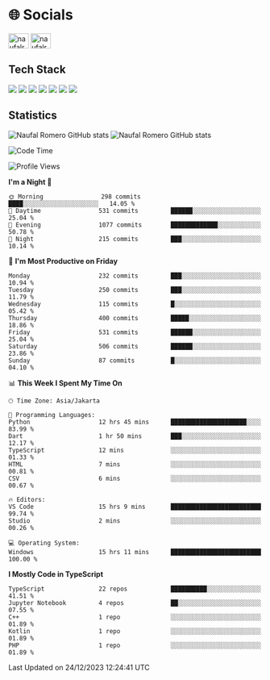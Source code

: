 <h1 align="">🌐 Socials</h1>
<p align="left">
<a href="https://linkedin.com/in/naufal-romero-putra-pratama-9ab816177/" target="blank"><img align="center" src="https://raw.githubusercontent.com/rahuldkjain/github-profile-readme-generator/master/src/images/icons/Social/linked-in-alt.svg" alt="naufalromero" height="30" width="40" /></a>
<a href="https://instagram.com/naufalromero" target="blank"><img align="center" src="https://raw.githubusercontent.com/rahuldkjain/github-profile-readme-generator/master/src/images/icons/Social/instagram.svg" alt="naufalromero" height="30" width="40" /></a>
</p>


<h2 align="">Tech Stack</h2>
<div align="">
  <img src="https://img.shields.io/badge/next.js-000000?style=for-the-badge&logo=nextdotjs&logoColor=white"/>
 <img src="https://img.shields.io/badge/typescript-%23007ACC.svg?style=for-the-badge&logo=typescript&logoColor=white"/>
 <img src="https://img.shields.io/badge/react-%2320232a.svg?style=for-the-badge&logo=react&logoColor=%2361DAFB"/>
 <img src="https://img.shields.io/badge/tailwindcss-%2338B2AC.svg?style=for-the-badge&logo=tailwind-css&logoColor=white"/>
 <img src="https://img.shields.io/badge/Prisma-3982CE?style=for-the-badge&logo=Prisma&logoColor=white"/>
 <img src="https://img.shields.io/badge/javascript-%23323330.svg?style=for-the-badge&logo=javascript&logoColor=%23F7DF1E"/>
 <img src="https://img.shields.io/badge/java-%23ED8B00.svg?style=for-the-badge&logo=openjdk&logoColor=white"/>
</div>


<h2 align="">Statistics</h2>
<div align="">
<img src="https://github-readme-stats-xi-nine-74.vercel.app/api?username=romves&show_icons=true&theme=tokyonight&include_all_commits=true&count_private=true" alt="Naufal Romero GitHub stats"/>
<img src="https://github-readme-stats-xi-nine-74.vercel.app/api/top-langs/?username=romves&theme=tokyonight&hide_border=false&include_all_commits=true&count_private=true&layout=compact" alt="Naufal Romero GitHub stats"/>
</div>

<!--START_SECTION:waka-->
![Code Time](http://img.shields.io/badge/Code%20Time-590%20hrs%2050%20mins-blue)

![Profile Views](http://img.shields.io/badge/Profile%20Views-56-blue)

**I'm a Night 🦉** 

```text
🌞 Morning                298 commits         ████░░░░░░░░░░░░░░░░░░░░░   14.05 % 
🌆 Daytime                531 commits         ██████░░░░░░░░░░░░░░░░░░░   25.04 % 
🌃 Evening                1077 commits        █████████████░░░░░░░░░░░░   50.78 % 
🌙 Night                  215 commits         ███░░░░░░░░░░░░░░░░░░░░░░   10.14 % 
```
📅 **I'm Most Productive on Friday** 

```text
Monday                   232 commits         ███░░░░░░░░░░░░░░░░░░░░░░   10.94 % 
Tuesday                  250 commits         ███░░░░░░░░░░░░░░░░░░░░░░   11.79 % 
Wednesday                115 commits         █░░░░░░░░░░░░░░░░░░░░░░░░   05.42 % 
Thursday                 400 commits         █████░░░░░░░░░░░░░░░░░░░░   18.86 % 
Friday                   531 commits         ██████░░░░░░░░░░░░░░░░░░░   25.04 % 
Saturday                 506 commits         ██████░░░░░░░░░░░░░░░░░░░   23.86 % 
Sunday                   87 commits          █░░░░░░░░░░░░░░░░░░░░░░░░   04.10 % 
```


📊 **This Week I Spent My Time On** 

```text
🕑︎ Time Zone: Asia/Jakarta

💬 Programming Languages: 
Python                   12 hrs 45 mins      █████████████████████░░░░   83.99 % 
Dart                     1 hr 50 mins        ███░░░░░░░░░░░░░░░░░░░░░░   12.17 % 
TypeScript               12 mins             ░░░░░░░░░░░░░░░░░░░░░░░░░   01.33 % 
HTML                     7 mins              ░░░░░░░░░░░░░░░░░░░░░░░░░   00.81 % 
CSV                      6 mins              ░░░░░░░░░░░░░░░░░░░░░░░░░   00.67 % 

🔥 Editors: 
VS Code                  15 hrs 9 mins       █████████████████████████   99.74 % 
Studio                   2 mins              ░░░░░░░░░░░░░░░░░░░░░░░░░   00.26 % 

💻 Operating System: 
Windows                  15 hrs 11 mins      █████████████████████████   100.00 % 
```

**I Mostly Code in TypeScript** 

```text
TypeScript               22 repos            ██████████░░░░░░░░░░░░░░░   41.51 % 
Jupyter Notebook         4 repos             ██░░░░░░░░░░░░░░░░░░░░░░░   07.55 % 
C++                      1 repo              ░░░░░░░░░░░░░░░░░░░░░░░░░   01.89 % 
Kotlin                   1 repo              ░░░░░░░░░░░░░░░░░░░░░░░░░   01.89 % 
PHP                      1 repo              ░░░░░░░░░░░░░░░░░░░░░░░░░   01.89 % 
```




 Last Updated on 24/12/2023 12:24:41 UTC
<!--END_SECTION:waka-->
